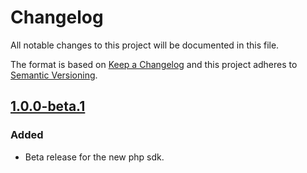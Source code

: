 # Changelog
All notable changes to this project will be documented in this file.

The format is based on [Keep a Changelog](http://keepachangelog.com/en/1.0.0/) and this project adheres to [Semantic Versioning](http://semver.org/spec/v2.0.0.html).

## [1.0.0-beta.1][1.0.0-beta.1]

### Added
* Beta release for the new php sdk.

[1.0.0-beta.1]: https://github.com/heidelpay/heidelpayPhpSdk/tree/1.0.0-beta.1
